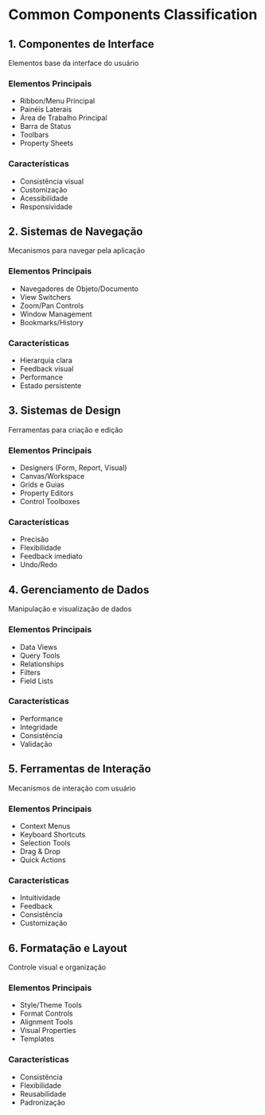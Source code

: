 # Common Components Classification

## 1. Componentes de Interface
Elementos base da interface do usuário

### Elementos Principais
- Ribbon/Menu Principal
- Painéis Laterais
- Área de Trabalho Principal
- Barra de Status
- Toolbars
- Property Sheets

### Características
- Consistência visual
- Customização
- Acessibilidade
- Responsividade

## 2. Sistemas de Navegação
Mecanismos para navegar pela aplicação

### Elementos Principais
- Navegadores de Objeto/Documento
- View Switchers
- Zoom/Pan Controls
- Window Management
- Bookmarks/History

### Características
- Hierarquia clara
- Feedback visual
- Performance
- Estado persistente

## 3. Sistemas de Design
Ferramentas para criação e edição

### Elementos Principais
- Designers (Form, Report, Visual)
- Canvas/Workspace
- Grids e Guias
- Property Editors
- Control Toolboxes

### Características
- Precisão
- Flexibilidade
- Feedback imediato
- Undo/Redo

## 4. Gerenciamento de Dados
Manipulação e visualização de dados

### Elementos Principais
- Data Views
- Query Tools
- Relationships
- Filters
- Field Lists

### Características
- Performance
- Integridade
- Consistência
- Validação

## 5. Ferramentas de Interação
Mecanismos de interação com usuário

### Elementos Principais
- Context Menus
- Keyboard Shortcuts
- Selection Tools
- Drag & Drop
- Quick Actions

### Características
- Intuitividade
- Feedback
- Consistência
- Customização

## 6. Formatação e Layout
Controle visual e organização

### Elementos Principais
- Style/Theme Tools
- Format Controls
- Alignment Tools
- Visual Properties
- Templates

### Características
- Consistência
- Flexibilidade
- Reusabilidade
- Padronização